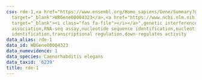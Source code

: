 ```yaml
---
csv: rde-1,<a href="https://www.ensembl.org/Homo_sapiens/Gene/Summary?db=core;g=WBGene00004323"
  target="_blank">WBGene00004323</a>,<a href="https://www.ncbi.nlm.nih.gov/pubmed/27496166"
  target="_blank"><i class="fas fa-file"></i></a>",genetic interference,functional
  association,RNA-seq assay,nucleotide sequence identification,nucleotide sequence
  identification,transcriptional regulation,down-regulates activity
data_alias: rde-1
data_id: WBGene00004323
data_numevidence: 1
data_species: Caenorhabditis elegans
data_taxid: '6239'
title: rde-1
---
```

